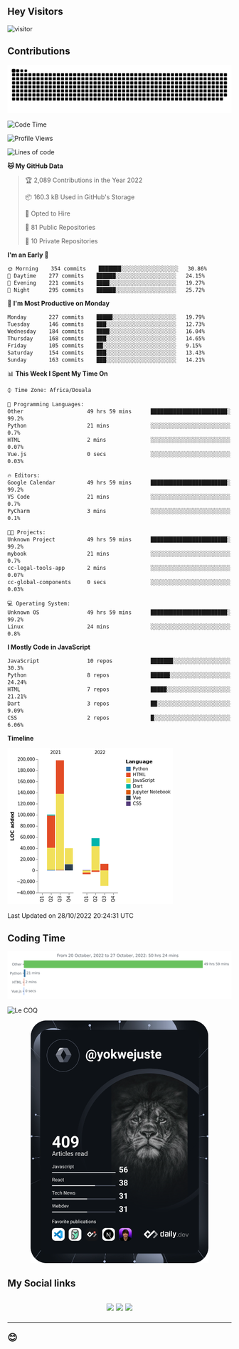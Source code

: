 ## Hey Visitors
![visitor](https://profile-counter.glitch.me/yokwejuste/count.svg)

## Contributions
<p align="center">
  <img src="https://raw.githubusercontent.com/yokwejuste/yokwejuste/output/github-contribution-grid-snake.svg" />
</p>

<!--START_SECTION:waka-->
![Code Time](http://img.shields.io/badge/Code%20Time-1%2C225%20hrs%2046%20mins-blue)

![Profile Views](http://img.shields.io/badge/Profile%20Views-4-blue)

![Lines of code](https://img.shields.io/badge/From%20Hello%20World%20I%27ve%20Written-372%20Thousand%20lines%20of%20code-blue)

**🐱 My GitHub Data** 

> 🏆 2,089 Contributions in the Year 2022
 > 
> 📦 160.3 kB Used in GitHub's Storage 
 > 
> 💼 Opted to Hire
 > 
> 📜 81 Public Repositories 
 > 
> 🔑 10 Private Repositories  
 > 
**I'm an Early 🐤** 

```text
🌞 Morning    354 commits    ███████░░░░░░░░░░░░░░░░░░   30.86% 
🌆 Daytime    277 commits    ██████░░░░░░░░░░░░░░░░░░░   24.15% 
🌃 Evening    221 commits    ████░░░░░░░░░░░░░░░░░░░░░   19.27% 
🌙 Night      295 commits    ██████░░░░░░░░░░░░░░░░░░░   25.72%

```
📅 **I'm Most Productive on Monday** 

```text
Monday       227 commits    █████░░░░░░░░░░░░░░░░░░░░   19.79% 
Tuesday      146 commits    ███░░░░░░░░░░░░░░░░░░░░░░   12.73% 
Wednesday    184 commits    ████░░░░░░░░░░░░░░░░░░░░░   16.04% 
Thursday     168 commits    ███░░░░░░░░░░░░░░░░░░░░░░   14.65% 
Friday       105 commits    ██░░░░░░░░░░░░░░░░░░░░░░░   9.15% 
Saturday     154 commits    ███░░░░░░░░░░░░░░░░░░░░░░   13.43% 
Sunday       163 commits    ███░░░░░░░░░░░░░░░░░░░░░░   14.21%

```


📊 **This Week I Spent My Time On** 

```text
⌚︎ Time Zone: Africa/Douala

💬 Programming Languages: 
Other                    49 hrs 59 mins      ████████████████████████░   99.2% 
Python                   21 mins             ░░░░░░░░░░░░░░░░░░░░░░░░░   0.7% 
HTML                     2 mins              ░░░░░░░░░░░░░░░░░░░░░░░░░   0.07% 
Vue.js                   0 secs              ░░░░░░░░░░░░░░░░░░░░░░░░░   0.03%

🔥 Editors: 
Google Calendar          49 hrs 59 mins      ████████████████████████░   99.2% 
VS Code                  21 mins             ░░░░░░░░░░░░░░░░░░░░░░░░░   0.7% 
PyCharm                  3 mins              ░░░░░░░░░░░░░░░░░░░░░░░░░   0.1%

🐱‍💻 Projects: 
Unknown Project          49 hrs 59 mins      ████████████████████████░   99.2% 
mybook                   21 mins             ░░░░░░░░░░░░░░░░░░░░░░░░░   0.7% 
cc-legal-tools-app       2 mins              ░░░░░░░░░░░░░░░░░░░░░░░░░   0.07% 
cc-global-components     0 secs              ░░░░░░░░░░░░░░░░░░░░░░░░░   0.03%

💻 Operating System: 
Unknown OS               49 hrs 59 mins      ████████████████████████░   99.2% 
Linux                    24 mins             ░░░░░░░░░░░░░░░░░░░░░░░░░   0.8%

```

**I Mostly Code in JavaScript** 

```text
JavaScript               10 repos            ███████░░░░░░░░░░░░░░░░░░   30.3% 
Python                   8 repos             ██████░░░░░░░░░░░░░░░░░░░   24.24% 
HTML                     7 repos             █████░░░░░░░░░░░░░░░░░░░░   21.21% 
Dart                     3 repos             ██░░░░░░░░░░░░░░░░░░░░░░░   9.09% 
CSS                      2 repos             █░░░░░░░░░░░░░░░░░░░░░░░░   6.06%

```


**Timeline**

![Chart not found](https://raw.githubusercontent.com/yokwejuste/yokwejuste/master/charts/bar_graph.png) 


 Last Updated on 28/10/2022 20:24:31 UTC
<!--END_SECTION:waka-->

## Coding Time

[![wakatime-stats](https://github.com/yokwejuste/yokwejuste/blob/master/images/stat.svg)](https://wakatime.com/@yokwejuste)

![Le COQ](https://metrics.lecoq.io/yokwejuste/)
<p align="center">
  <a href="#"><img src="https://github.com/yokwejuste/yokwejuste/blob/master/devcard.svg" width="400" alt="Yonkeu K. Steve's Dev Card"/></a>
</p>
<h2>My Social links<h2>
<p align="center">
  <a href="https://twitter.com/yokwejuste"><img src="https://img.shields.io/badge/twitter-%231DA1F2.svg?style=for-the-badge&logo=Twitter&logoColor=white"></a>
  <a href="https://linkedin.com/in/yokwejuste"><img src="https://img.shields.io/badge/linkedin-%230077B5.svg?style=for-the-badge&logo=linkedin&logoColor=white"></a>
  <a href="https://instagram.com/yokwejuste0"><img src="https://img.shields.io/badge/instagram-%23E4405F.svg?style=for-the-badge&logo=Instagram&logoColor=white"></a>
</p>
<hr>
😊
